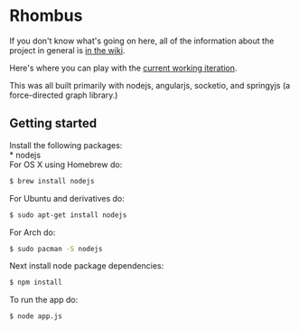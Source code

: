 
# Rhombus 

If you don't know what's going on here, all of the information about the project in general is [in the wiki](https://github.com/ndvr/gadfly/wiki).

Here's where you can play with the [current working iteration](http://rhombus-forum.herokuapp.com/#/).

This was all built primarily with nodejs, angularjs, socketio, and springyjs (a force-directed
graph library.)

## Getting started
Install the following packages:  
	* nodejs  
For OS X using Homebrew do:  
```sh
$ brew install nodejs
```  
For Ubuntu and derivatives do:  
```sh
$ sudo apt-get install nodejs
```

For Arch do:  
```sh
$ sudo pacman -S nodejs
```
Next install node package dependencies:  
```sh
$ npm install
```
To run the app do:  
```sh
$ node app.js
```

